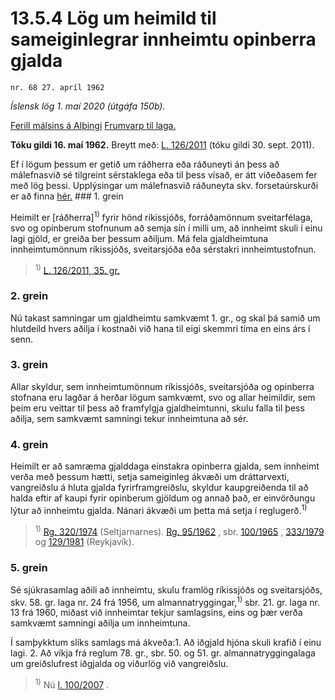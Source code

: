 # 13.5.4 Lög um heimild til sameiginlegrar innheimtu opinberra gjalda

`nr. 68 27. apríl 1962`

_Íslensk lög 1. maí 2020 (útgáfa 150b)._

[Ferill málsins á Alþingi](https://www.althingi.is/thingstorf/thingmalalistar-eftir-thingum/ferill/?ltg=82&mnr=164)
[Frumvarp til laga.](https://www.althingi.is/altext/82/s/pdf/0330.pdf)

**Tóku gildi 16. maí 1962.**
Breytt með:
[L. 126/2011](https://althingi.is/altext/stjt/2011.126.html) (tóku gildi 30. sept. 2011).

Ef í lögum þessum er getið um ráðherra eða ráðuneyti án þess að málefnasvið sé tilgreint sérstaklega eða til þess vísað, er átt viðeðasem fer með lög þessi. Upplýsingar um málefnasvið ráðuneyta skv. forsetaúrskurði er að finna [hér.](2018119.md) ### 1. grein

Heimilt er [ráðherra]<sup>1)</sup> fyrir hönd ríkissjóðs, forráðamönnum sveitarfélaga, svo og opinberum stofnunum að semja sín í milli um, að innheimt skuli í einu lagi gjöld, er greiða ber þessum aðiljum. Má fela gjaldheimtuna innheimtumönnum ríkissjóðs, sveitarsjóða eða sérstakri innheimtustofnun.

> <sup>1)</sup> [L. 126/2011, 35. gr.](https://althingi.is/altext/stjt/2011.126.html)

### 2. grein

Nú takast samningar um gjaldheimtu samkvæmt 1. gr., og skal þá samið um hlutdeild hvers aðilja í kostnaði við hana til eigi skemmri tíma en eins árs í senn.

### 3. grein

Allar skyldur, sem innheimtumönnum ríkissjóðs, sveitarsjóða og opinberra stofnana eru lagðar á herðar lögum samkvæmt, svo og allar heimildir, sem þeim eru veittar til þess að framfylgja gjaldheimtunni, skulu falla til þess aðilja, sem samkvæmt samningi tekur innheimtuna að sér.

### 4. grein

Heimilt er að samræma gjalddaga einstakra opinberra gjalda, sem innheimt verða með þessum hætti, setja sameiginleg ákvæði um dráttarvexti, vangreiðslu á hluta gjalda fyrirframgreiðslu, skyldur kaupgreiðenda til að halda eftir af kaupi fyrir opinberum gjöldum og annað það, er einvörðungu lýtur að innheimtu gjalda. Nánari ákvæði um þetta má setja í reglugerð.<sup>1)</sup> 

> <sup>1)</sup> [Rg. 320/1974](https://www.reglugerd.is/reglugerdir/allar/nr/320-1974) (Seltjarnarnes). [Rg. 95/1962](https://www.reglugerd.is/reglugerdir/allar/nr/095-1962) , sbr. [100/1965](https://www.reglugerd.is/reglugerdir/allar/nr/100-1965) , [333/1979](https://www.reglugerd.is/reglugerdir/allar/nr/333-1979) og [129/1981](https://www.reglugerd.is/reglugerdir/allar/nr/129-1981) (Reykjavík).



### 5. grein

Sé sjúkrasamlag aðili að innheimtu, skulu framlög ríkissjóðs og sveitarsjóðs, skv. 58. gr. laga nr. 24 frá 1956, um almannatryggingar,<sup>1)</sup> sbr. 21. gr. laga nr. 13 frá 1960, miðast við innheimtar tekjur samlagsins, eins og þær verða samkvæmt samningi aðilja um innheimtuna.

Í samþykktum slíks samlags má ákveða:1. Að iðgjald hjóna skuli krafið í einu lagi.
2. Að víkja frá reglum 78. gr., sbr. 50. og 51. gr. almannatryggingalaga um greiðslufrest iðgjalda og viðurlög við vangreiðslu.

> <sup>1)</sup> Nú [l. 100/2007](2007100.md) .


